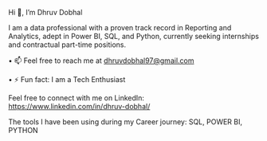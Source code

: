 Hi 👋,  I’m Dhruv Dobhal

I am a data professional with a proven track record in Reporting and Analytics, adept in Power BI, SQL, and Python, currently seeking internships and contractual part-time positions.

•	📫 Feel free to reach me at dhruvdobhal97@gmail.com

•	⚡ Fun fact: I am a Tech Enthusiast

Feel free to connect with me on LinkedIn:
https://www.linkedin.com/in/dhruv-dobhal/

The tools I have been using during my Career journey:
SQL, POWER BI, PYTHON

<!---
DhruvDobhal97/DhruvDobhal97 is a ✨ special ✨ repository because its `README.md` (this file) appears on your GitHub profile.
You can click the Preview link to take a look at your changes.
--->
